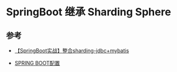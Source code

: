 # SpringBoot 继承 Sharding Sphere 

## 参考

- [【SpringBoot实战】整合sharding-jdbc+mybatis][1]
- [SPRING BOOT配置][2]


  [1]: http://www.chaiguanxin.com/articles/2018/12/02/1543757738369.html
  [2]: https://shardingsphere.apache.org/document/legacy/3.x/document/cn/manual/sharding-jdbc/configuration/config-spring-boot/